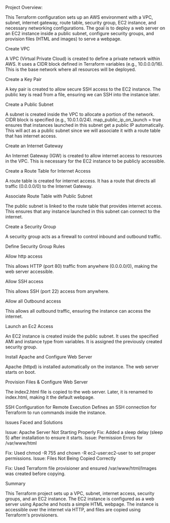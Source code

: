 Project Overview:

This Terraform configuration sets up an AWS environment with a VPC, subnet, internet gateway, route table, security group, EC2 instance, and necessary networking configurations. The goal is to deploy a web server on an EC2 instance inside a public subnet, configure security groups, and provision files (HTML and images) to serve a webpage.

Create VPC

A VPC (Virtual Private Cloud) is created to define a private network within AWS.
It uses a CIDR block defined in Terraform variables (e.g., 10.0.0.0/16).
This is the base network where all resources will be deployed.

Create a Key Pair

A key pair is created to allow secure SSH access to the EC2 instance.
The public key is read from a file, ensuring we can SSH into the instance later.

Create a Public Subnet

A subnet is created inside the VPC to allocate a portion of the network.
CIDR block is specified (e.g., 10.0.1.0/24).
map_public_ip_on_launch = true ensures that instances launched in this subnet get a public IP automatically.
This will act as a public subnet since we will associate it with a route table that has internet access.

Create an Internet Gateway

An Internet Gateway (IGW) is created to allow internet access to resources in the VPC.
This is necessary for the EC2 instance to be publicly accessible.

Create a Route Table for Internet Access

A route table is created for internet access.
It has a route that directs all traffic (0.0.0.0/0) to the Internet Gateway.

Associate Route Table with Public Subnet

The public subnet is linked to the route table that provides internet access.
This ensures that any instance launched in this subnet can connect to the internet.

 Create a Security Group
 
A security group acts as a firewall to control inbound and outbound traffic.

Define Security Group Rules

Allow http access

This allows HTTP (port 80) traffic from anywhere (0.0.0.0/0), making the web server accessible.

Allow SSH access

This allows SSH (port 22) access from anywhere.

Allow all Outbound access

This allows all outbound traffic, ensuring the instance can access the internet.

Launch an Ec2 Access

An EC2 instance is created inside the public subnet.
It uses the specified AMI and instance type from variables.
It is assigned the previously created security group.

Install Apache and Configure Web Server

Apache (httpd) is installed automatically on the instance.
The web server starts on boot.

 Provision Files & Configure Web Server
 
The index2.html file is copied to the web server.
Later, it is renamed to index.html, making it the default webpage.

SSH Configuration for Remote Execution
Defines an SSH connection for Terraform to run commands inside the instance.

Issues Faced and Solutions

Issue: Apache Server Not Starting Properly
Fix: Added a sleep delay (sleep 5) after installation to ensure it starts.
Issue: Permission Errors for /var/www/html

Fix: Used chmod -R 755 and chown -R ec2-user:ec2-user to set proper permissions.
Issue: Files Not Being Copied Correctly

Fix: Used Terraform file provisioner and ensured /var/www/html/Images was created before copying.

Summary

This Terraform project sets up a VPC, subnet, internet access, security groups, and an EC2 instance. The EC2 instance is configured as a web server using Apache and hosts a simple HTML webpage. The instance is accessible over the internet via HTTP, and files are copied using Terraform's provisioners.

